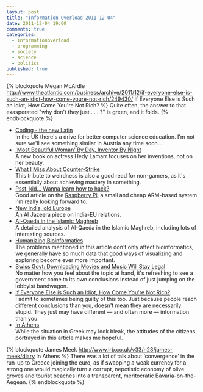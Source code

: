 ```yaml
---
layout: post
title: "Information Overload 2011-12-04"
date: 2011-12-04 19:00
comments: true
categories:
  - informationoverload
  - programming
  - society
  - science
  - politics
published: true
---
```

{% blockquote Megan McArdle http://www.theatlantic.com/business/archive/2011/12/if-everyone-else-is-such-an-idiot-how-come-youre-not-rich/249430/ If Everyone Else is Such an Idiot, How Come You're Not Rich? %}
Quite often, the answer to that exasperated "why don't they just . . . ?" is green, and it folds.
{% endblockquote %}

* [Coding - the new Latin](http://www.bbc.co.uk/news/technology-15916677)<br>In the UK there's a drive for better computer science education. I'm not sure we'll see something similar in Austria any time soon...
* ['Most Beautiful Woman' By Day, Inventor By Night](http://www.npr.org/2011/11/27/142664182/most-beautiful-woman-by-day-inventor-by-night)<br>A new book on actress Hedy Lamarr focuses on her inventions, not on her beauty.
* [What I Miss About Counter-Strike](http://eseanews.com/users/11811)<br>This tribute to weirdness is also a good read for non-gamers, as it's essentially about achieving mastery in something.
* [Psst, kid... Wanna learn how to hack?](http://www.theregister.co.uk/2011/11/28/raspberry_pi/)<br>Good article on the [Raspberry Pi](http://www.raspberrypi.com/), a small and cheap ARM-based system I'm really looking forward to.
* [New India, old Europe](http://www.aljazeera.com/indepth/opinion/2011/11/2011112414958187795.html)<br>An Al Jazeera piece on India-EU relations.
* [Al-Qaeda in the Islamic Maghreb](http://crossthegreenmountain.wordpress.com/2011/11/28/life-during-wartime/)<br>A detailed analysis of Al-Qaeda in the Islamic Maghreb, including lots of interesting sources.
* [Humanizing Bioinformatics](http://saaientist.blogspot.com/2011/10/humanizing-bioinformatics.html)<br>The problems mentioned in this article don't only affect bioinformatics, we generally have so much data that good ways of visualizing and exploring become ever more important.
* [Swiss Govt: Downloading Movies and Music Will Stay Legal](http://torrentfreak.com/swiss-govt-downloading-movies-and-music-will-stay-legal-111202/)<br>No matter how you feel about the topic at hand, it's refreshing to see a government come to its own conclusions instead of just jumping on the lobbyist bandwagon.
* [If Everyone Else is Such an Idiot, How Come You're Not Rich?](http://www.theatlantic.com/business/archive/2011/12/if-everyone-else-is-such-an-idiot-how-come-youre-not-rich/249430/)<br>I admit to sometimes being guilty of this too. Just because people reach different conclusions than you, doesn't mean they are necessarily stupid. They just may have different — and often more — information than you.
* [In Athens](http://www.lrb.co.uk/v33/n23/james-meek/diary)<br>While the situation in Greek may look bleak, the attitudes of the citizens portrayed in this article makes me hopeful.

{% blockquote James Meek http://www.lrb.co.uk/v33/n23/james-meek/diary In Athens %}
There was a lot of talk about ‘convergence’ in the run-up to Greece joining the euro, as if swapping a weak currency for a strong one would magically turn a corrupt, nepotistic economy of olive groves and tourist beaches into a transparent, meritocratic Bavaria-on-the-Aegean.
{% endblockquote %}
